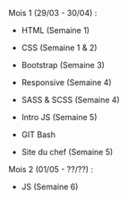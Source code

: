 Mois 1 (29/03 - 30/04) : 
- HTML (Semaine 1)
- CSS (Semaine 1 & 2)
- Bootstrap (Semaine 3)
- Responsive (Semaine 4)
- SASS & SCSS (Semaine 4)
- Intro JS (Semaine 5)


- GIT Bash
- Site du chef (Semaine 5)

Mois 2 (01/05 - ??/??) :
- JS (Semaine 6)
